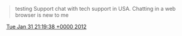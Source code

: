 > testing Support chat with tech support in USA\. Chatting in a web browser is new to me

<img src="../../media/tweet.ico" width="12" /> [Tue Jan 31 21:19:38 +0000 2012](https://twitter.com/DromerDenker/status/164457835764252673)